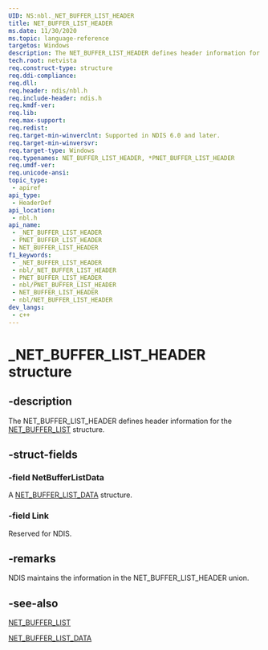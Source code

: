 ```yaml
---
UID: NS:nbl._NET_BUFFER_LIST_HEADER
title: NET_BUFFER_LIST_HEADER
ms.date: 11/30/2020
ms.topic: language-reference
targetos: Windows
description: The NET_BUFFER_LIST_HEADER defines header information for the NET_BUFFER_LIST structure.
tech.root: netvista
req.construct-type: structure
req.ddi-compliance: 
req.dll: 
req.header: ndis/nbl.h
req.include-header: ndis.h
req.kmdf-ver: 
req.lib: 
req.max-support: 
req.redist: 
req.target-min-winverclnt: Supported in NDIS 6.0 and later.
req.target-min-winversvr: 
req.target-type: Windows
req.typenames: NET_BUFFER_LIST_HEADER, *PNET_BUFFER_LIST_HEADER
req.umdf-ver: 
req.unicode-ansi: 
topic_type:
 - apiref
api_type:
 - HeaderDef
api_location:
 - nbl.h
api_name:
 - _NET_BUFFER_LIST_HEADER
 - PNET_BUFFER_LIST_HEADER
 - NET_BUFFER_LIST_HEADER
f1_keywords:
 - _NET_BUFFER_LIST_HEADER
 - nbl/_NET_BUFFER_LIST_HEADER
 - PNET_BUFFER_LIST_HEADER
 - nbl/PNET_BUFFER_LIST_HEADER
 - NET_BUFFER_LIST_HEADER
 - nbl/NET_BUFFER_LIST_HEADER
dev_langs:
 - c++
---
```



# _NET_BUFFER_LIST_HEADER structure


## -description

The NET_BUFFER_LIST_HEADER defines header information for the 
  <a href="/windows-hardware/drivers/ddi/nbl/ns-nbl-net_buffer_list">NET_BUFFER_LIST</a> structure.

## -struct-fields

### -field NetBufferListData

A 
     <a href="/windows-hardware/drivers/ddi/ndis/ns-ndis-_net_buffer_list_data">NET_BUFFER_LIST_DATA</a> structure.

### -field Link

Reserved for NDIS.

## -remarks

NDIS maintains the information in the NET_BUFFER_LIST_HEADER union.

## -see-also

<a href="/windows-hardware/drivers/ddi/nbl/ns-nbl-net_buffer_list">NET_BUFFER_LIST</a>



<a href="/windows-hardware/drivers/ddi/ndis/ns-ndis-_net_buffer_list_data">NET_BUFFER_LIST_DATA</a>
